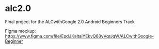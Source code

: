# alc2.0
Final project for the ALCwithGoogle 2.0 Android Beginners Track

Figma mockup: https://www.figma.com/file/EpdJKaltaiYEkvQ63yVqrJqW/ALCwithGoogle-Beginner
